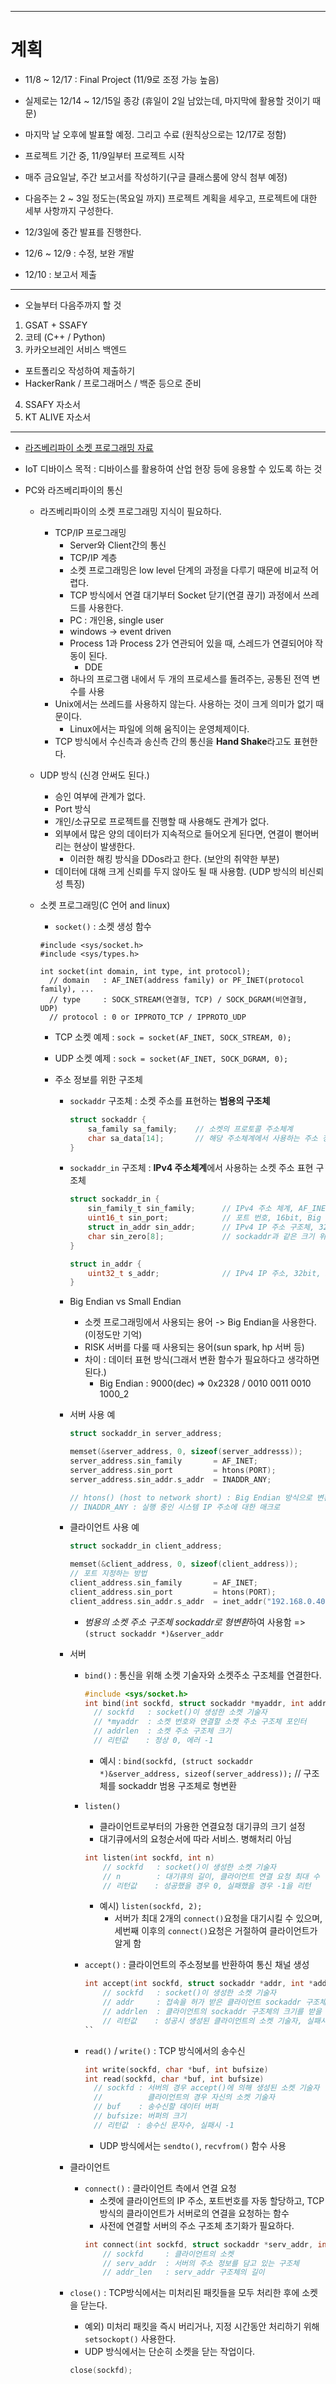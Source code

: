 --------------------------
# 계획
- 11/8 ~ 12/17 : Final Project (11/9로 조정 가능 높음)
- 실제로는 12/14 ~ 12/15일 종강 (휴일이 2일 남았는데, 마지막에 활용할 것이기 때문)
- 마지막 날 오후에 발표할 예정. 그리고 수료 (원칙상으로는 12/17로 정함)

- 프로젝트 기간 중, 11/9일부터 프로젝트 시작
- 매주 금요일날, 주간 보고서를 작성하기(구글 클래스룸에 양식 첨부 예정)
- 다음주는 2 ~ 3일 정도는(목요일 까지) 프로젝트 계획을 세우고, 프로젝트에 대한 세부 사항까지 구성한다.
- 12/3일에 중간 발표를 진행한다.
- 12/6 ~ 12/9 : 수정, 보완 개발
- 12/10 : 보고서 제출

--------------------------
- 오늘부터 다음주까지 할 것
1. GSAT + SSAFY
2. 코테 (C++ / Python)
3. 카카오브레인 서비스 백엔드
  - 포트폴리오 작성하여 제출하기
  - HackerRank / 프로그래머스 / 백준 등으로 준비
4. SSAFY 자소서
5. KT ALIVE 자소서
--------------------------
- [라즈베리파이 소켓 프로그래밍 자료](http://cms3.koreatech.ac.kr/sites/joo/IFC415/IFC415_14.pdf)

- IoT 디바이스 목적 : 디바이스를 활용하여 산업 현장 등에 응용할 수 있도록 하는 것
- PC와 라즈베리파이의 통신
  - 라즈베리파이의 소켓 프로그래밍 지식이 필요하다.
    - TCP/IP 프로그래밍
      - Server와 Client간의 통신
      - TCP/IP 계층
      - 소켓 프로그래밍은 low level 단계의 과정을 다루기 때문에 비교적 어렵다.
      - TCP 방식에서 연결 대기부터 Socket 닫기(연결 끊기) 과정에서 쓰레드를 사용한다.
      - PC : 개인용, single user
      - windows -> event driven
      - Process 1과 Process 2가 연관되어 있을 때, 스레드가 연결되어야 작동이 된다.
        - DDE
      - 하나의 프로그램 내에서 두 개의 프로세스를 돌려주는, 공통된 전역 변수를 사용
    - Unix에서는 쓰레드를 사용하지 않는다. 사용하는 것이 크게 의미가 없기 때문이다.
      - Linux에서는 파일에 의해 움직이는 운영체제이다. 
    - TCP 방식에서 수신측과 송신측 간의 통신을 **Hand Shake**라고도 표현한다.

  - UDP 방식 (신경 안써도 된다.)
    - 승인 여부에 관계가 없다.
    - Port 방식
    - 개인/소규모로 프로젝트를 진행할 때 사용해도 관계가 없다.
    - 외부에서 많은 양의 데이터가 지속적으로 들어오게 된다면, 연결이 뻗어버리는 현상이 발생한다.
      - 이러한 해킹 방식을 DDos라고 한다. (보안의 취약한 부분)
    - 데이터에 대해 크게 신뢰를 두지 않아도 될 때 사용함. (UDP 방식의 비신뢰성 특징)

  - 소켓 프로그래밍(C 언어 and linux)
    - ```socket()``` : 소켓 생성 함수
    ```
    #include <sys/socket.h>
    #include <sys/types.h>
    
    int socket(int domain, int type, int protocol);
      // domain   : AF_INET(address family) or PF_INET(protocol family), ...
      // type     : SOCK_STREAM(연결형, TCP) / SOCK_DGRAM(비연결형, UDP)
      // protocol : 0 or IPPROTO_TCP / IPPROTO_UDP
    ```
    
      - TCP 소켓 예제 : ```sock = socket(AF_INET, SOCK_STREAM, 0);```
      - UDP 소켓 예제 : ```sock = socket(AF_INET, SOCK_DGRAM, 0);```

    - 주소 정보를 위한 구조체
      - ```sockaddr``` 구조체 : 소켓 주소를 표현하는 **범용의 구조체**
        ```c
        struct sockaddr {
            sa_family sa_family;    // 소켓의 프로토콜 주소체계
            char sa_data[14];       // 해당 주소체계에서 사용하는 주소 정보
        }
        ```
      - ```sockaddr_in``` 구조체 : **IPv4 주소체계**에서 사용하는 소켓 주소 표현 구조체
        ```c
        struct sockaddr_in {
            sin_family_t sin_family;      // IPv4 주소 체계, AF_INET
            uint16_t sin_port;            // 포트 번호, 16bit, Big Endian
            struct in_addr sin_addr;      // IPv4 IP 주소 구조체, 32bit, Big Endian
            char sin_zero[8];             // sockaddr과 같은 크기 위해, 항상 0
        }
        
        struct in_addr {
            uint32_t s_addr;              // IPv4 IP 주소, 32bit, Big Endian
        }
        ```
      - Big Endian vs Small Endian
        - 소켓 프로그래밍에서 사용되는 용어 -> Big Endian을 사용한다.(이정도만 기억)
        - RISK 서버를 다룰 때 사용되는 용어(sun spark, hp 서버 등)
        - 차이 : 데이터 표현 방식(그래서 변환 함수가 필요하다고 생각하면 된다.)
          - Big Endian : 9000(dec) => 0x2328 /  0010 0011 0010 1000_2

      - 서버 사용 예
        ```c
        struct sockaddr_in server_address;
        
        memset(&server_address, 0, sizeof(server_addresss));
        server_address.sin_family       = AF_INET;
        server_address.sin_port         = htons(PORT);
        server_address.sin_addr.s_addr  = INADDR_ANY;
        
        // htons() (host to network short) : Big Endian 방식으로 변환
        // INADDR_ANY : 실행 중인 시스템 IP 주소에 대한 매크로
        ```
      - 클라이언트 사용 예
        ```c
        struct sockaddr_in client_address;
        
        memset(&client_address, 0, sizeof(client_address));
        // 포트 지정하는 방법
        client_address.sin_family       = AF_INET;
        client_address.sin_port         = htons(PORT);
        client_address.sin_addr.s_addr  = inet_addr("192.168.0.40");  // 서버IP
        ```
          - *범용의 소켓 주소 구조체 sockaddr로 형변환*하여 사용함 => ```(struct sockaddr *)&server_addr```


      - 서버
        - ```bind()``` : 통신을 위해 소켓 기술자와 소켓주소 구조체를 연결한다.
          ```c
          #include <sys/socket.h>
          int bind(int sockfd, struct sockaddr *myaddr, int addrlen);
            // sockfd   : socket()이 생성한 소켓 기술자
            // *myaddr  : 소켓 번호와 연결할 소켓 주소 구조체 포인터
            // addrlen  : 소켓 주소 구조체 크기
            // 리턴값    : 정상 0, 에러 -1
          ```
          - 예시 : ```bind(sockfd, (struct sockaddr *)&server_address, sizeof(server_address));``` // 구조체를 sockaddr 범용 구조체로 형변환
      
        - ```listen()```
          - 클라이언트로부터의 가용한 연결요청 대기큐의 크기 설정
          - 대기큐에서의 요청순서에 따라 서비스. 병해처리 아님

          ```c
          int listen(int sockfd, int n)
              // sockfd   : socket()이 생성한 소켓 기술자
              // n        : 대기큐의 길이, 클라이언트 연결 요청 최대 수
              // 리턴값    : 성공했을 경우 0, 실패했을 경우 -1을 리턴
          ```
          - 예시) ```listen(sockfd, 2);```
            - 서버가 최대 2개의 ```connect()```요청을 대기시킬 수 있으며, 세번째 이후의 ```connect()```요청은 거절하여 클라이언트가 알게 함
        - ```accept()``` : 클라이언트의 주소정보를 반환하여 통신 채널 생성
          ```c
          int accept(int sockfd, struct sockaddr *addr, int *addrlen)
              // sockfd   : socket()이 생성한 소켓 기술자
              // addr     : 접속을 허가 받은 클라이언트 sockaddr 구조체 포인터
              // addrlen  : 클라이언트의 sockaddr 구조체의 크기를 받을 포인터
              // 리턴값    : 성공시 생성된 클라이언트의 소켓 기술자, 실패시 -1
          ``
        - ```read()``` / ```write()``` : TCP 방식에서의 송수신
          ```c
          int write(sockfd, char *buf, int bufsize)
          int read(sockfd, char *buf, int bufsize)
            // sockfd : 서버의 경우 accept()에 의해 생성된 소켓 기술자
            //          클라이언트의 경우 자신의 소켓 기술자
            // buf    : 송수신할 데이터 버퍼
            // bufsize: 버퍼의 크기
            // 리턴값  : 송수신 문자수, 실패시 -1
          ```
          - UDP 방식에서는 ```sendto()```, ```recvfrom()``` 함수 사용
      - 클라이언트
        - ```connect()``` : 클라이언트 측에서 연결 요청
          - 소켓에 클라이언트의 IP 주소, 포트번호를 자동 할당하고, TCP 방식의 클라이언트가 서버로의 연결을 요청하는 함수
          - 사전에 연결할 서버의 주소 구조체 초기화가 필요하다.
          ```c
          int connect(int sockfd, struct sockaddr *serv_addr, int addrlen);
              // sockfd     : 클라이언트의 소켓
              // serv_addr  : 서버의 주소 정보를 담고 있는 구조체
              // addr_len   : serv_addr 구조체의 길이
          ```
      - ```close()``` : TCP방식에서는 미처리된 패킷들을 모두 처리한 후에 소켓을 닫는다.
        - 예외) 미처리 패킷을 즉시 버리거나, 지정 시간동안 처리하기 위해 ```setsockopt()``` 사용한다.
        - UDP 방식에서는 단순히 소켓을 닫는 작업이다.
        ```c
        close(sockfd);
        ```
